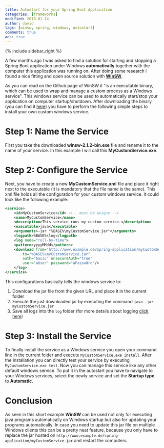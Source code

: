 ```yaml
---
title: Autostart for your Spring Boot Application
categories: [frameworks]
modified: 2018-01-14
author: david
tags: [winsw, spring, windows, autostart]
comments: true
ads: true
---
```


{% include sidebar_right %}

A few months ago I was asked to find a solution for starting and stopping a Spring Boot application under Windows **automatically** together with the computer this application was running on. After doing some research I found a nice fitting and open source solution with [**WinSW**](https://github.com/kohsuke/winsw).

As you can read on the Github page of WinSW it "is an executable binary, which can be used to wrap and manage a custom process as a Windows service". This windows service can be used to automatically start/stop your application on computer startup/shutdown. After downloading the binary (you can find it [here](http://repo.jenkins-ci.org/releases/com/sun/winsw/winsw/)) you have to perform the following simple steps to install your own custom windows service.

# Step 1: Name the Service
First you take the downloaded **winsw-2.1.2-bin.exe** file and rename it to the name of your service. In this example I will call this **MyCustomService.exe**. 

# Step 2: Configure the Service
Next, you have to create a new **MyCustomService.xml** file and place it right next to the executable (it is mandatory that the file name is the same). This xml file holds all the configuration for your custom windows service. It could look like the following example:

```xml
<service>
    <id>MyCustomService</id> <!-- must be unique -->
    <name>MyCustomService</name>
    <description>This service runs my custom service.</description>
    <executable>java</executable>
    <arguments>-jar "%BASE%\myCustomService.jar"</arguments>
    <logpath>%BASE%\log</logpath>
    <log mode="roll-by-time">
    <pattern>yyyyMMdd</pattern>
    <download from="http://www.example.de/spring-application/myCustomService.jar" 
        to="%BASE%\myCustomService.jar"
        auth="basic" unsecureAuth="true"
        user="aUser" password="aPassw0rd"/>
    </log>
</service>
```

This configurations basically tells the windows service to:

1. Download the jar file from the given URL and place it in the current folder
2. Execute the just downloaded jar by executing the command `java -jar myCustomService.jar`
3. Save all logs into the `log` folder (for more details about logging [click here](https://github.com/kohsuke/winsw/blob/master/doc/loggingAndErrorReporting.md))

# Step 3: Install the Service
To finally install the service as a Windows service you open your command line in the current folder and execute `MyCustomService.exe install`. After the installation you can directly test your service by executing `MyCustomService.exe test`. Now you can manage this service like any other default windows service. To put it in the autostart you have to navigate to your Windows services, select the newly service and set the **Startup type** to **Automatic**.

# Conclusion
As seen in this short example **WinSW** can be used not only for executing java programs automatically on Windows startup but also for updating your programs automatically. In case you need to update this jar file on multiple Windows clients this can be a pretty neat feature, because you only have to replace the jar hosted on `http://www.example.de/spring-application/myCustomService.jar` and restart the computers.
